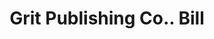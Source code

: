 ---
doi: 10.7916/D8PZ6N01
date_other: '1914'
date_other_textual: '1914'
form: printed ephemera
genre:
- Invoices
name:
- Grit Publishing Co.
object_in_context_url: https://biggert.cul.columbia.edu/items/view/ave_biggert_01522
subject_hierarchical_geographic:
- Williamsport, Pennsylvania, United States
subject_name:
- Grit Publishing Co.
title: Grit Publishing Co.. Bill
sort_title: Grit Publishing Co.. Bill
call_number: ave_biggert_01522
coordinates:
- 41.24444444444445,-77.01861111111111
pid: ave_biggert_01522
identifiers: ave_biggert_01522
thumbnail: https://derivativo-3.library.columbia.edu/iiif/2/ldpd:343986/full/!256,256/0/native.jpg
permalink: "/items/ave_biggert_01522/"
layout: iiif-image-page
---
